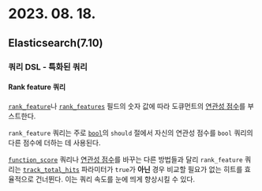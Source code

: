 # 2023. 08. 18.

## Elasticsearch(7.10)

### 쿼리 DSL - 특화된 쿼리

#### Rank feature 쿼리

[`rank_feature`][rank-feature]나 [`rank_features`][rank-features] 필드의 숫자 값에 따라 도큐먼트의 [연관성 점수][relevance-score]를 부스트한다.

`rank_feature` 쿼리는 주로 [`bool`][bool-query]의 `should` 절에서 자신의 연관성 점수를 `bool` 쿼리의 다른 점수에 더하는 데 사용된다.

[`function_score`][function-score] 쿼리나 [연관성 점수][relevance-score]를 바꾸는 다른 방법들과 달리 `rank_feature` 쿼리는 [`track_total_hits`][track-total-hits] 파라미터가 `true`가 **아닌** 경우 비교할 필요가 없는 히트를 효율적으로 건너뛴다. 이는 쿼리 속도를 눈에 띄게 향상시킬 수 있다.



[rank-feature]: https://www.elastic.co/guide/en/elasticsearch/reference/7.10/rank-feature.html
[rank-features]: https://www.elastic.co/guide/en/elasticsearch/reference/7.10/rank-features.html
[relevance-score]: https://www.elastic.co/guide/en/elasticsearch/reference/7.10/query-filter-context.html#relevance-scores
[bool-query]: https://www.elastic.co/guide/en/elasticsearch/reference/7.10/query-dsl-bool-query.html
[function-score]: https://www.elastic.co/guide/en/elasticsearch/reference/7.10/query-dsl-function-score-query.html
[track-total-hits]: https://www.elastic.co/guide/en/elasticsearch/reference/7.10/search-uri-request.html
